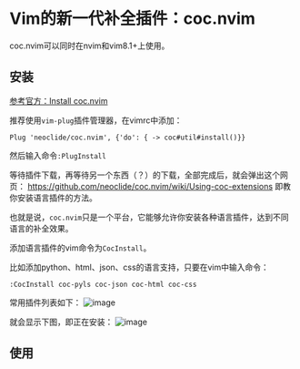 # Vim的新一代补全插件：coc.nvim

coc.nvim可以同时在nvim和vim8.1+上使用。


## 安装

[参考官方：Install coc.nvim](https://github.com/neoclide/coc.nvim/wiki/Install-coc.nvim)


推荐使用`vim-plug`插件管理器，在vimrc中添加：
```
Plug 'neoclide/coc.nvim', {'do': { -> coc#util#install()}}
```
然后输入命令`:PlugInstall`

等待插件下载，再等待另一个东西（？）的下载，全部完成后，就会弹出这个网页：
https://github.com/neoclide/coc.nvim/wiki/Using-coc-extensions
即教你安装语言插件的方法。

也就是说，`coc.nvim`只是一个平台，它能够允许你安装各种语言插件，达到不同语言的补全效果。

添加语言插件的vim命令为`CocInstall`。

比如添加python、html、json、css的语言支持，只要在vim中输入命令：
```
:CocInstall coc-pyls coc-json coc-html coc-css 
```

常用插件列表如下：
![image](https://user-images.githubusercontent.com/14041622/49933535-d5673e80-ff06-11e8-918d-8d5f59f8aafa.png)


就会显示下图，即正在安装：
![image](https://user-images.githubusercontent.com/14041622/49933325-478b5380-ff06-11e8-9ba3-82c70a761e86.png)



## 使用


